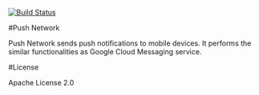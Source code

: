 [![Build Status](https://travis-ci.org/vmw-tmpst/mbaas-pushnetwork.png?branch=master)](https://travis-ci.org/vmw-tmpst/mbaas-pushnetwork)

#Push Network

Push Network sends push notifications to mobile devices. It performs the similar functionalities as Google Cloud Messaging service.

#License

Apache License 2.0


